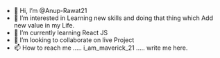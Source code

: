 - 👋 Hi, I’m @Anup-Rawat21
- 👀 I’m interested in Learning new skills and doing that thing which Add new value in my Life.
- 🌱 I’m currently learning React JS
- 💞️ I’m looking to collaborate on live Project
- 📫 How to reach me .....  i_am_maverick_21  .....  write me here.

<!---
Anup-Rawat21/Anup-Rawat21 is a ✨ special ✨ repository because its `README.md` (this file) appears on your GitHub profile.
You can click the Preview link to take a look at your changes.
--->
